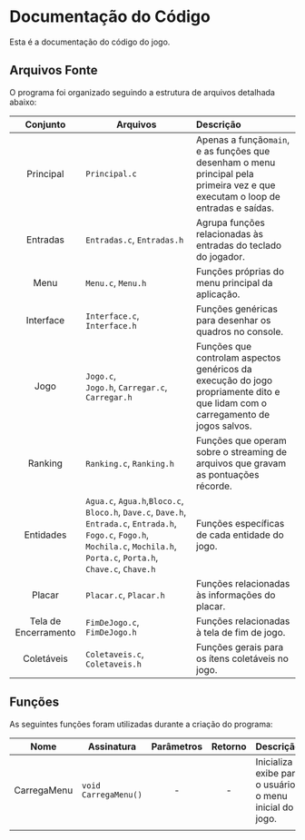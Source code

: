 # Documentação do Código

Esta é a documentação do código do jogo.

## Arquivos Fonte

O programa foi organizado seguindo a estrutura de arquivos detalhada abaixo:


|       Conjunto       | Arquivos                                                                                                                                                                        | Descrição                                                                                                                          |
| :--------------------: | --------------------------------------------------------------------------------------------------------------------------------------------------------------------------------- | :------------------------------------------------------------------------------------------------------------------------------------- |
|      Principal      | `Principal.c`                                                                                                                                                                   | Apenas a função`main`, e as funções que desenham o menu principal pela primeira vez e que executam o loop de entradas e saídas. |
|       Entradas       | `Entradas.c`, `Entradas.h`                                                                                                                                                      | Agrupa funções relacionadas às entradas do teclado do jogador.                                                                    |
|         Menu         | `Menu.c`, `Menu.h`                                                                                                                                                              | Funções próprias do menu principal da aplicação.                                                                                |
|      Interface      | `Interface.c`, `Interface.h`                                                                                                                                                    | Funções genéricas para desenhar os quadros no console.                                                                            |
|         Jogo         | `Jogo.c`,<br />`Jogo.h`, `Carregar.c`, `Carregar.h`                                                                                                                             | Funções que controlam aspectos genéricos da execução do jogo propriamente dito e que lidam com o carregamento de jogos salvos.  |
|       Ranking       | `Ranking.c`, `Ranking.h`                                                                                                                                                        | Funções que operam sobre o streaming de arquivos que gravam as pontuações récorde.                                              |
|      Entidades      | `Agua.c`, `Agua.h`,`Bloco.c`, `Bloco.h`, `Dave.c`, `Dave.h`, `Entrada.c`, `Entrada.h`, `Fogo.c`, `Fogo.h`, `Mochila.c`, `Mochila.h`, `Porta.c`, `Porta.h`, `Chave.c`, `Chave.h` | Funções específicas de cada entidade do jogo.                                                                                     |
|        Placar        | `Placar.c`, `Placar.h`                                                                                                                                                          | Funções relacionadas às informações do placar.                                                                                  |
| Tela de Encerramento | `FimDeJogo.c`, `FimDeJogo.h`                                                                                                                                                    | Funções relacionadas à tela de fim de jogo.                                                                                       |
|     Coletáveis     | `Coletaveis.c`, `Coletaveis.h`                                                                                                                                                  | Funções gerais para os ítens coletáveis no jogo.                                                                                 |

## Funções

As seguintes funções foram utilizadas durante a criação do programa:


| Nome        | Assinatura           | Parâmetros | Retorno | Descrição                                                |
| ------------- | ---------------------- | :-----------: | :-------: | ------------------------------------------------------------ |
| CarregaMenu | `void CarregaMenu()` |      -      |    -    | Inicializa e exibe para o usuário o menu inicial do jogo. |
|             |                      |             |         |                                                            |
